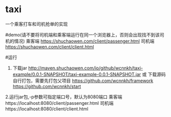 # taxi
一个乘客打车和司机抢单的实现

#demo(请不要将司机端和乘客端运行在同一个浏览器上，否则会出现找不到该司机的情况)
乘客端 https://shuchaowen.com/client/passenger.html
司机端 https://shuchaowen.com/client/client.html

#运行
1. 下载jar
http://maven.shuchaowen.com/io/github/wcnnkh/taxi-example/0.0.1-SNAPSHOT/taxi-example-0.0.1-SNAPSHOT.jar
或
下载源码自行打包，需要先打包父项目
https://github.com/wcnnkh/framework
https://github.com/wcnnkh/start

2.运行jar包,-p参数可指定端口号，默认为8080端口
乘客端 https://localhost:8080/client/passenger.html
司机端 https://localhost:8080/client/client.html

